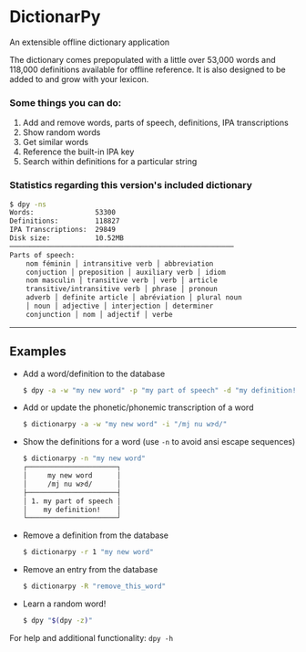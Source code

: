 # DictionarPy

An extensible offline dictionary application

The dictionary comes prepopulated with a little over 53,000 words and 118,000
definitions available for offline reference. It is also designed to be
added to and grow with your lexicon.

### Some things you can do:

1. Add and remove words, parts of speech, definitions, IPA transcriptions
2. Show random words
3. Get similar words
4. Reference the built-in IPA key
5. Search within definitions for a particular string

### Statistics regarding this version's included dictionary

```sh
$ dpy -ns
Words:               53300
Definitions:         118827
IPA Transcriptions:  29849
Disk size:           10.52MB
───────────────────────────────────────────────────────
Parts of speech:
    nom féminin │ intransitive verb │ abbreviation
    conjuction │ preposition │ auxiliary verb │ idiom
    nom masculin │ transitive verb │ verb │ article
    transitive/intransitive verb │ phrase │ pronoun
    adverb │ definite article │ abréviation │ plural noun
    │ noun │ adjective │ interjection │ determiner
    conjunction │ nom │ adjectif │ verbe
```

---

## Examples

- Add a word/definition to the database
  
  ```sh
  $ dpy -a -w "my new word" -p "my part of speech" -d "my definition!"
  ```

- Add or update the phonetic/phonemic transcription of a word

  ```sh
  $ dictionarpy -a -w "my new word" -i "/mj nu wɝd/"
  ```

- Show the definitions for a word (use `-n` to avoid ansi escape sequences)

  ```sh
  $ dictionarpy -n "my new word"                                                
  ┌──────────────────────┐
  │     my new word      │
  │     /mj nu wɝd/      │
  ├──────────────────────┤
  │ 1. my part of speech │
  │    my definition!    │
  └──────────────────────┘
  ```

- Remove a definition from the database

  ```sh
  $ dictionarpy -r 1 "my new word"
  ```

- Remove an entry from the database

  ```sh
  $ dictionarpy -R "remove_this_word"
  ```

- Learn a random word!

  ```sh
  $ dpy "$(dpy -z)"
  ```

For help and additional functionality: `dpy -h`
